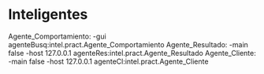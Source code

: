 # Inteligentes

Agente_Comportamiento: -gui agenteBusq:intel.pract.Agente_Comportamiento
Agente_Resultado: -main false -host 127.0.0.1 agenteRes:intel.pract.Agente_Resultado
Agente_Cliente: -main false -host 127.0.0.1 agenteCl:intel.pract.Agente_Cliente
